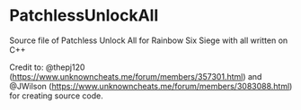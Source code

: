# PatchlessUnlockAll
Source file of Patchless Unlock All for Rainbow Six Siege with all written on C++

Credit to: @thepj120 (https://www.unknowncheats.me/forum/members/357301.html) and @JWilson (https://www.unknowncheats.me/forum/members/3083088.html) for creating source code.
